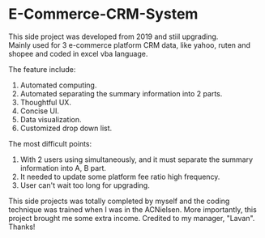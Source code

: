 # E-Commerce-CRM-System

This side project was developed from 2019 and stiil upgrading.</br> 
Mainly used for 3 e-commerce platform CRM data, like yahoo, ruten and shopee and coded in excel vba language.</br> 

The feature include:
1. Automated computing.
2. Automated separating the summary information into 2 parts.
3. Thoughtful UX.
4. Concise UI.
5. Data visualization.
6. Customized drop down list.

The most difficult points:
1. With 2 users using simultaneously, and it must separate the summary information into A, B part.
2. It needed to update some platform fee ratio high frequency.
3. User can't wait too long for upgrading.

This side projects was totally completed by myself and the coding technique was trained when I was in the ACNielsen. More importantly, this project brought me some extra income. Credited to my manager, "Lavan". Thanks!
